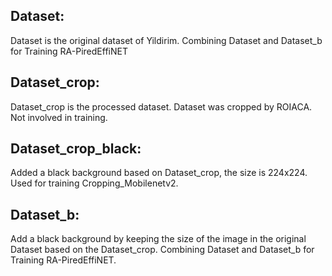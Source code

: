 ## Dataset: 
Dataset is the original dataset of Yildirim. Combining Dataset and Dataset_b for Training RA-PiredEffiNET 
## Dataset_crop: 
Dataset_crop is the processed dataset. Dataset was cropped by ROIACA. Not involved in training.
## Dataset_crop_black: 
Added a black background based on Dataset_crop, the size is 224x224. Used for training Cropping_Mobilenetv2.
## Dataset_b:
Add a black background by keeping the size of the image in the original Dataset based on the Dataset_crop. Combining Dataset and Dataset_b for Training RA-PiredEffiNET.
